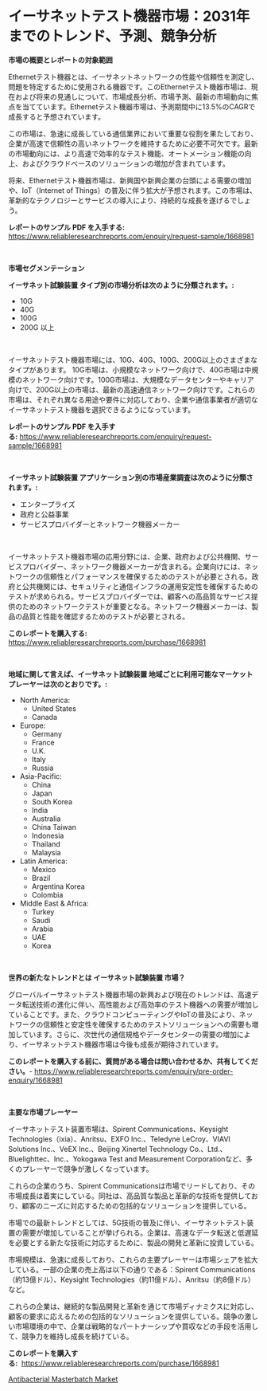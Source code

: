 <p><h1>イーサネットテスト機器市場：2031年までのトレンド、予測、競争分析</h1></p><p><strong>市場の概要とレポートの対象範囲</strong></p>
<p><p>Ethernetテスト機器とは、イーサネットネットワークの性能や信頼性を測定し、問題を特定するために使用される機器です。このEthernetテスト機器市場は、現在および将来の見通しについて、市場成長分析、市場予測、最新の市場動向に焦点を当てています。Ethernetテスト機器市場は、予測期間中に13.5%のCAGRで成長すると予想されています。</p><p>この市場は、急速に成長している通信業界において重要な役割を果たしており、企業が高速で信頼性の高いネットワークを維持するために必要不可欠です。最新の市場動向には、より高速で効率的なテスト機能、オートメーション機能の向上、およびクラウドベースのソリューションの増加が含まれています。</p><p>将来、Ethernetテスト機器市場は、新興国や新興企業の台頭による需要の増加や、IoT（Internet of Things）の普及に伴う拡大が予想されます。この市場は、革新的なテクノロジーとサービスの導入により、持続的な成長を遂げるでしょう。</p></p>
<p><strong>レポートのサンプル PDF を入手する:</strong> <a href="https://www.reliableresearchreports.com/enquiry/request-sample/1668981">https://www.reliableresearchreports.com/enquiry/request-sample/1668981</a></p>
<p>&nbsp;</p>
<p><strong>市場セグメンテーション</strong></p>
<p><strong>イーサネット試験装置 タイプ別の市場分析は次のように分類されます。:</strong></p>
<p><ul><li>10G</li><li>40G</li><li>100G</li><li>200G 以上</li></ul></p>
<p>&nbsp;</p>
<p><p>イーサネットテスト機器市場には、10G、40G、100G、200G以上のさまざまなタイプがあります。 10G市場は、小規模なネットワーク向けで、40G市場は中規模のネットワーク向けです。100G市場は、大規模なデータセンターやキャリア向けで、200G以上の市場は、最新の高速通信ネットワーク向けです。これらの市場は、それぞれ異なる用途や要件に対応しており、企業や通信事業者が適切なイーサネットテスト機器を選択できるようになっています。</p></p>
<p><strong>レポートのサンプル PDF を入手する:</strong>&nbsp;<a href="https://www.reliableresearchreports.com/enquiry/request-sample/1668981">https://www.reliableresearchreports.com/enquiry/request-sample/1668981</a></p>
<p>&nbsp;</p>
<p><strong> イーサネット試験装置 アプリケーション別の市場産業調査は次のように分類されます。:</strong></p>
<p><ul><li>エンタープライズ</li><li>政府と公益事業</li><li>サービスプロバイダーとネットワーク機器メーカー</li></ul></p>
<p>&nbsp;</p>
<p><p>イーサネットテスト機器市場の応用分野には、企業、政府および公共機関、サービスプロバイダー、ネットワーク機器メーカーが含まれる。企業向けには、ネットワークの信頼性とパフォーマンスを確保するためのテストが必要とされる。政府と公共機関には、セキュリティと通信インフラの運用安定性を確保するためのテストが求められる。サービスプロバイダーでは、顧客への高品質なサービス提供のためのネットワークテストが重要となる。ネットワーク機器メーカーは、製品の品質と性能を確認するためのテストが必要とされる。</p></p>
<p><strong>このレポートを購入する:</strong>&nbsp; <a href="https://www.reliableresearchreports.com/purchase/1668981">https://www.reliableresearchreports.com/purchase/1668981</a></p>
<p>&nbsp;</p>
<p><strong>地域に関して言えば、イーサネット試験装置 地域ごとに利用可能なマーケットプレーヤーは次のとおりです。:</strong></p>
<p><ul>
    <li>
        North America:
        <ul>
            <li>United States</li>
            <li>Canada</li>
        </ul>
    </li>
    <li>
        Europe:
        <ul>
            <li>Germany</li>
            <li>France</li>
            <li>U.K.</li>
            <li>Italy</li>
            <li>Russia</li>
        </ul>
    </li>
    <li>
        Asia-Pacific:
        <ul>
            <li>China</li>
            <li>Japan</li>
            <li>South Korea</li>
            <li>India</li>
            <li>Australia</li>
            <li>China Taiwan</li>
            <li>Indonesia</li>
            <li>Thailand</li>
            <li>Malaysia</li>
        </ul>
    </li>
    <li>
        Latin America:
        <ul>
            <li>Mexico</li>
            <li>Brazil</li>
            <li>Argentina Korea</li>
            <li>Colombia</li>
        </ul>
    </li>
    <li>
        Middle East & Africa:
        <ul>
            <li>Turkey</li>
            <li>Saudi</li>
            <li>Arabia</li>
            <li>UAE</li>
            <li>Korea</li>
        </ul>
    </li>
    </ul></p>
<p>&nbsp;</p>
<p><strong>世界の新たなトレンドとは イーサネット試験装置 市場？</strong></p>
<p><p>グローバルイーサネットテスト機器市場の新興および現在のトレンドは、高速データ転送技術の進化に伴い、高性能および高効率のテスト機器への需要が増加していることです。また、クラウドコンピューティングやIoTの普及により、ネットワークの信頼性と安定性を確保するためのテストソリューションへの需要も増加しています。さらに、次世代の通信規格やデータセンターの需要の増加により、イーサネットテスト機器市場は今後も成長が期待されています。</p></p>
<p><strong>このレポートを購入する前に、質問がある場合は問い合わせるか、共有してください。</strong>- <a href="https://www.reliableresearchreports.com/enquiry/pre-order-enquiry/1668981">https://www.reliableresearchreports.com/enquiry/pre-order-enquiry/1668981</a></p>
<p>&nbsp;</p>
<p><strong>主要な市場プレーヤー</strong></p>
<p><p>イーサネットテスト装置市場は、Spirent Communications、Keysight Technologies（ixia）、Anritsu、EXFO Inc.、Teledyne LeCroy、VIAVI Solutions Inc.、VeEX Inc.、Beijing Xinertel Technology Co.、Ltd.、Bluelighttec、Inc.、Yokogawa Test and Measurement Corporationなど、多くのプレーヤーで競争が激しくなっています。</p><p>これらの企業のうち、Spirent Communicationsは市場でリードしており、その市場成長は着実にしている。同社は、高品質な製品と革新的な技術を提供しており、顧客のニーズに対応するための包括的なソリューションを提供している。</p><p>市場での最新トレンドとしては、5G技術の普及に伴い、イーサネットテスト装置の需要が増加していることが挙げられる。企業は、高速なデータ転送と低遅延を必要とする新たな技術に対応するために、製品の開発と革新に投資している。</p><p>市場規模は、急速に成長しており、これらの主要プレーヤーは市場シェアを拡大している。一部の企業の売上高は以下の通りである：Spirent Communications（約13億ドル）、Keysight Technologies（約11億ドル）、Anritsu（約8億ドル）など。</p><p>これらの企業は、継続的な製品開発と革新を通じて市場ディナミクスに対応し、顧客の要求に応えるための包括的なソリューションを提供している。競争の激しい市場環境の中で、企業は戦略的なパートナーシップや買収などの手段を活用して、競争力を維持し成長を続けている。</p></p>
<p><strong>このレポートを購入する:</strong>&nbsp;&nbsp;<a href="https://www.reliableresearchreports.com/purchase/1668981">https://www.reliableresearchreports.com/purchase/1668981</a></p>
<p><p><a href="https://changeable-paste-463.notion.site/Antibacterial-Masterbatch-Market-Offer-Valuable-Insights-into-Market-Size-Market-Share-Market-Tren-9229fb19eca14c01a9d119b05e2d3acd">Antibacterial Masterbatch Market</a></p></p>